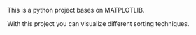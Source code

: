 This is a python project bases on MATPLOTLIB.  

With this project you can visualize different sorting techniques.
 
